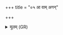 +++
title = "०५ आ वाम् अगन्"

+++
<details><summary>मूलम् (GR)</summary>

आ वाम् अगन् सुमतिर् वाजिनीवसू  
न्य् अश्विना हृत्सु कामा अरंसत ।  
अभूतं गोपा मिथुना शुभस्पती  
प्रिया अर्यम्णो दुर्याँ अशीमहि ॥
</details>